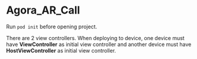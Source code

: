 # Agora_AR_Call

Run `pod init` before opening project.

There are 2 view controllers. When deploying to device, one device must have **ViewController** as initial view controller and another device must have **HostViewController** as initial view controller.
